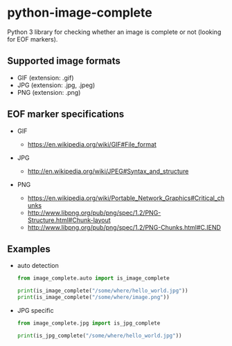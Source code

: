 # python-image-complete
Python 3 library for checking whether an image is complete or not (looking for EOF markers).

## Supported image formats

* GIF (extension: .gif)
* JPG (extension: .jpg, .jpeg)
* PNG (extension: .png)

## EOF marker specifications

* GIF

  * https://en.wikipedia.org/wiki/GIF#File_format

* JPG

  * http://en.wikipedia.org/wiki/JPEG#Syntax_and_structure

* PNG

  * https://en.wikipedia.org/wiki/Portable_Network_Graphics#Critical_chunks
  * http://www.libpng.org/pub/png/spec/1.2/PNG-Structure.html#Chunk-layout
  * http://www.libpng.org/pub/png/spec/1.2/PNG-Chunks.html#C.IEND
  
  
## Examples

* auto detection

  ```python
  from image_complete.auto import is_image_complete

  print(is_image_complete("/some/where/hello_world.jpg"))
  print(is_image_complete("/some/where/image.png"))
  ```

* JPG specific

  ```python
  from image_complete.jpg import is_jpg_complete

  print(is_jpg_complete("/some/where/hello_world.jpg"))
  ```
